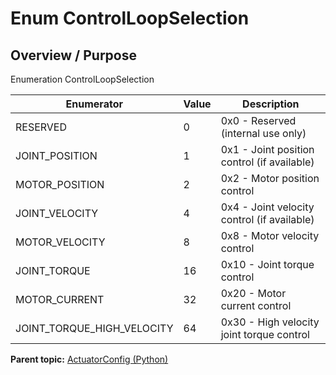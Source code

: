 # Enum ControlLoopSelection

## Overview / Purpose

Enumeration ControlLoopSelection

|Enumerator|Value|Description|
|----------|-----|-----------|
|RESERVED|0|0x0 - Reserved \(internal use only\)|
|JOINT\_POSITION|1|0x1 - Joint position control \(if available\)|
|MOTOR\_POSITION|2|0x2 - Motor position control|
|JOINT\_VELOCITY|4|0x4 - Joint velocity control \(if available\)|
|MOTOR\_VELOCITY|8|0x8 - Motor velocity control|
|JOINT\_TORQUE|16|0x10 - Joint torque control|
|MOTOR\_CURRENT|32|0x20 - Motor current control|
|JOINT\_TORQUE\_HIGH\_VELOCITY|64|0x30 - High velocity joint torque control|

**Parent topic:** [ActuatorConfig \(Python\)](../../summary_pages/ActuatorConfig.md)

